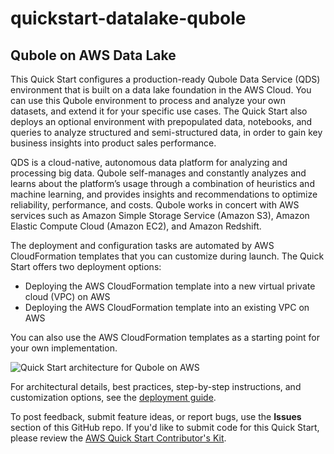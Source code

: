 # quickstart-datalake-qubole
## Qubole on AWS Data Lake


This Quick Start configures a production-ready Qubole Data Service (QDS) environment that is built on a data lake foundation in the AWS Cloud. You can use this Qubole environment to process and analyze your own datasets, and extend it for your specific use cases. The Quick Start also deploys an optional environment with prepopulated data, notebooks, and queries to analyze structured and semi-structured data, in order to gain key business insights into product sales performance.

QDS is a cloud-native, autonomous data platform for analyzing and processing big data. Qubole self-manages and constantly analyzes and learns about the platform’s usage through a combination of heuristics and machine learning, and provides insights and recommendations to optimize reliability, performance, and costs. Qubole works in concert with AWS services such as Amazon Simple Storage Service (Amazon S3), Amazon Elastic Compute Cloud (Amazon EC2), and Amazon Redshift.

The deployment and configuration tasks are automated by AWS CloudFormation templates that you can customize during launch. The Quick Start offers two deployment options:

- Deploying the AWS CloudFormation template into a new virtual private cloud (VPC) on AWS
- Deploying the AWS CloudFormation template into an existing VPC on AWS

You can also use the AWS CloudFormation templates as a starting point for your own implementation.

![Quick Start architecture for Qubole on AWS](https://d0.awsstatic.com/partner-network/QuickStart/datasheets/qubole-architecture-on-the-aws-cloud.png)

For architectural details, best practices, step-by-step instructions, and customization options, see the [deployment guide](https://fwd.aws/vkRg4).

To post feedback, submit feature ideas, or report bugs, use the **Issues** section of this GitHub repo.
If you'd like to submit code for this Quick Start, please review the [AWS Quick Start Contributor's Kit](https://aws-quickstart.github.io/).
